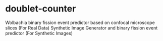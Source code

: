 # doublet-counter
Wolbachia binary fission event predictor based on confocal microscope slices (For Real Data)
Synthetic Image Generator and binary fission event predictor (For Synthetic Images)
